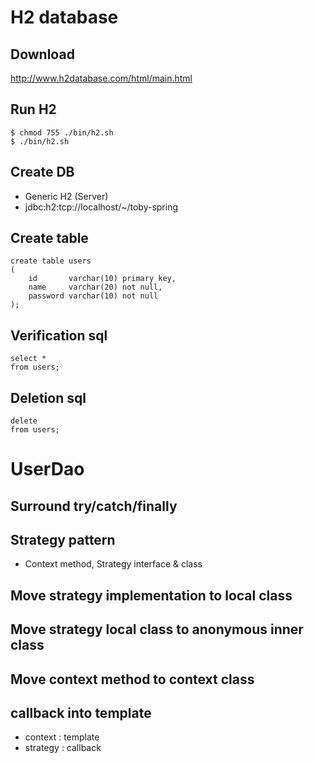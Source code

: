 # H2 database

## Download

http://www.h2database.com/html/main.html

## Run H2

```shell
$ chmod 755 ./bin/h2.sh
$ ./bin/h2.sh
```

## Create DB

- Generic H2 (Server)
- jdbc:h2:tcp://localhost/~/toby-spring

## Create table

```h2
create table users
(
    id       varchar(10) primary key,
    name     varchar(20) not null,
    password varchar(10) not null
);
```

## Verification sql

```h2
select *
from users;
```

## Deletion sql

```h2
delete
from users;
```

# UserDao

## Surround try/catch/finally

## Strategy pattern

- Context method, Strategy interface & class

## Move strategy implementation to local class

## Move strategy local class to anonymous inner class

## Move context method to context class

## callback into template

 - context : template
 - strategy : callback